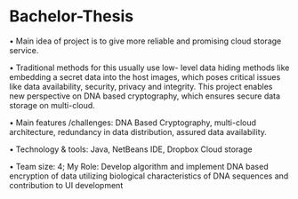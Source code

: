 # Bachelor-Thesis
• Main idea of project is to give more reliable and promising cloud storage service.

• Traditional methods for this usually use low- level data hiding methods like embedding a secret data into the host images, which poses critical issues like data availability, security, privacy and integrity. This project enables new perspective on DNA based cryptography, which ensures secure data storage on multi-cloud. 

• Main features /challenges: DNA Based Cryptography, multi-cloud architecture, redundancy in data distribution, assured data availability. 

• Technology & tools: Java, NetBeans IDE, Dropbox Cloud storage

• Team size: 4; My Role: Develop algorithm and implement DNA based encryption of data utilizing biological characteristics of DNA sequences and contribution to UI development 
